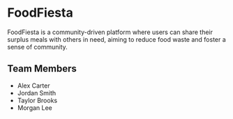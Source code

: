 # FoodFiesta

FoodFiesta is a community-driven platform where users can share their surplus meals with others in need, aiming to reduce food waste and foster a sense of community.

## Team Members

- Alex Carter
- Jordan Smith
- Taylor Brooks
- Morgan Lee
